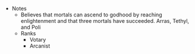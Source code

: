   
- Notes 
	- Believes that mortals can ascend to godhood by reaching enlightenment and that three mortals have succeeded. Arras, Tethyl, and Poli
	- Ranks
		- Votary
		- Arcanist
